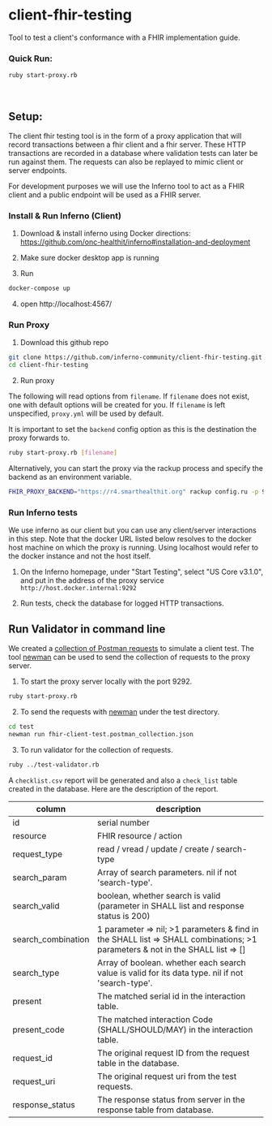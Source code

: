 # client-fhir-testing
Tool to test a client's conformance with a FHIR implementation guide.


### Quick Run:
```sh
ruby start-proxy.rb
```
<br/>

## Setup:
The client fhir testing tool is in the form of a proxy application that 
will record transactions between a fhir client and a fhir server.  These 
HTTP transactions are recorded in a database where validation tests 
can later be run against them. The requests 
can also be replayed to mimic client or server endpoints.  <br />

For development purposes we will use the Inferno tool to act as a FHIR 
client and a public endpoint will be used as a FHIR server.

### Install & Run Inferno (Client)
1.  Download & install inferno using Docker directions: <br />
https://github.com/onc-healthit/inferno#installation-and-deployment

2.  Make sure docker desktop app is running

3.  Run 
```sh
docker-compose up
```

4.  open http://localhost:4567/


### Run Proxy
1.  Download this github repo
```sh
git clone https://github.com/inferno-community/client-fhir-testing.git
cd client-fhir-testing
```
2.  Run proxy

The following will read options from `filename`.  If `filename` does 
not exist, 
one with default options will be created for you.  If `filename` is left unspecified, 
`proxy.yml` will be used by default.

It is important to set the `backend` 
config option as this is the destination the proxy forwards to.
```sh
ruby start-proxy.rb [filename]
```

Alternatively, you can start the proxy via the rackup process and specify the 
backend as an environment variable.

```sh
FHIR_PROXY_BACKEND="https://r4.smarthealthit.org" rackup config.ru -p 9292 -o 0.0.0.0
```

### Run Inferno tests
We use inferno as our client but you can use any client/server interactions 
in this step. Note that the docker URL listed below resolves to the docker 
host machine on which the proxy is running.  Using localhost would refer 
to the docker instance and not the host itself.  <br />

1.  On the Inferno homepage, under "Start Testing", select "US Core v3.1.0", 
and put in the address of the proxy service `http://host.docker.internal:9292`

2.  Run tests, check the database for logged HTTP transactions.

## Run Validator in command line
We created a [collection of Postman requests](test/fhir-client-test.postman_collection.json) to simulate a client test.
The tool [newman](https://www.npmjs.com/package/newman) can be used to send the collection of requests to the proxy server.

1. To start the proxy server locally with the port 9292.
```sh
ruby start-proxy.rb
```

2. To send the requests with [newman](https://www.npmjs.com/package/newman) under the test directory.
```sh
cd test
newman run fhir-client-test.postman_collection.json
```

3. To run validator for the collection of requests.
```sh
ruby ../test-validator.rb
```
A `checklist.csv` report will be generated and also a `check_list` table created in the database.
Here are the description of the report.

| column | description  |
|---|---|
|id|serial number|
|resource|FHIR resource / action|
|request_type|read / vread / update / create / search-type|
|search_param|Array of search parameters. nil if not 'search-type'.|
|search_valid|boolean, whether search is valid (parameter in SHALL list and response status is 200)|
|search_combination|1 parameter => nil; >1 parameters & find in the SHALL list => SHALL combinations; >1 parameters & not in the SHALL list => []|
|search_type|Array of boolean. whether each search value is valid for its data type. nil if not 'search-type'.|
|present|The matched serial id in the interaction table.|
|present_code|The matched interaction Code (SHALL/SHOULD/MAY) in the interaction table.|
|request_id|The original request ID from the request table in the database.|
|request_uri|The original request uri from the test requests.|
|response_status|The response status from server in the response table from database.|
